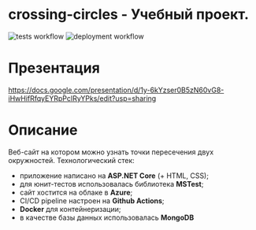 # crossing-circles - Учебный проект.
![tests workflow](https://github.com/zn/crossing-circles/actions/workflows/tests.yml/badge.svg)
![deployment workflow](https://github.com/zn/crossing-circles/actions/workflows/cicd.yml/badge.svg)

# Презентация
https://docs.google.com/presentation/d/1y-6kYzser0B5zN60vG8-iHwHifRfqyEYRpPcIRyYPks/edit?usp=sharing

# Описание
Веб-сайт на котором можно узнать точки пересечения двух окружностей. Технологический стек:
- приложение написано на __ASP.NET Core__ (+ HTML, CSS); 
- для юнит-тестов использовалась библиотека __MSTest__;
- сайт хостится на облаке в __Azure__;
- CI/CD pipeline настроен на __Github Actions__;
- __Docker__ для контейнеризации;
- в качестве базы данных использовалась __MongoDB__
